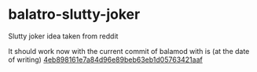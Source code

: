 # balatro-slutty-joker

Slutty joker idea taken from reddit

It should work now with the current commit of balamod with is (at the date of writing) [4eb898161e7a84d96e89beb63eb1d05763421aaf](https://github.com/UwUDev/balamod/commit/4eb898161e7a84d96e89beb63eb1d05763421aaf)
